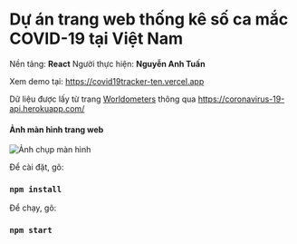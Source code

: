 # Dự án trang web thống kê số ca mắc COVID-19 tại Việt Nam

Nền tảng: **React**
Người thực hiện: **Nguyễn Anh Tuấn**

Xem demo tại: https://covid19tracker-ten.vercel.app

Dữ liệu được lấy từ trang [Worldometers](https://www.worldometers.info/coronavirus/) thông qua https://coronavirus-19-api.herokuapp.com/

#### Ảnh màn hình trang web

![Ảnh chụp màn hình](/public/screenshot.png)

Để cài đặt, gõ:

### `npm install`

Để chạy, gõ:

### `npm start`
